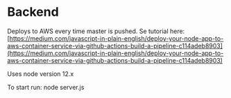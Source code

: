 # Backend

Deploys to AWS every time master is pushed.
Se tutorial here: [https://medium.com/javascript-in-plain-english/deploy-your-node-app-to-aws-container-service-via-github-actions-build-a-pipeline-c114adeb8903](https://medium.com/javascript-in-plain-english/deploy-your-node-app-to-aws-container-service-via-github-actions-build-a-pipeline-c114adeb8903)

Uses node version 12.x

To start run:
node server.js

